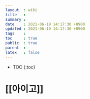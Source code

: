 ```yaml
---
layout  : wiki
title   : 
summary : 
date    : 2021-06-19 14:17:30 +0900
updated : 2021-06-19 14:17:30 +0900
tags    : 
toc     : true
public  : true
parent  : 
latex   : false
---
```

* TOC
{:toc}

# [[아이고]]
